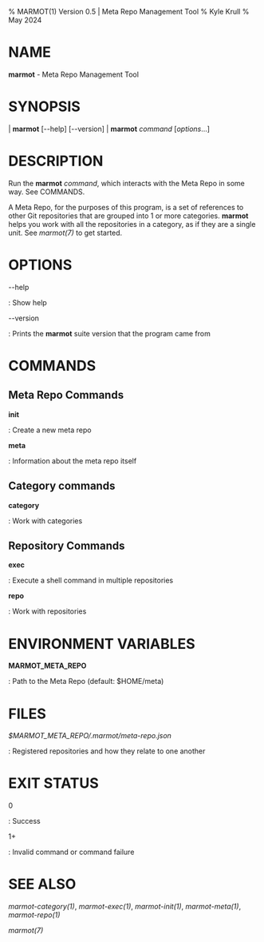 % MARMOT(1) Version 0.5 | Meta Repo Management Tool
% Kyle Krull
% May 2024

<!---
man-pages reference: https://linux.die.net/man/7/man-pages
-->

# NAME

**marmot** - Meta Repo Management Tool

# SYNOPSIS

| **marmot** [-\-help] [-\-version]
| **marmot** *command* [*options*...]

# DESCRIPTION

Run the **marmot** *command*, which interacts with the Meta Repo in some way.  See COMMANDS.

A Meta Repo, for the purposes of this program, is a set of references to other Git repositories that
are grouped into 1 or more categories.  **marmot** helps you work with all the repositories in a
category, as if they are a single unit.  See *marmot(7)* to get started.

# OPTIONS

-\-help

: Show help

-\-version

: Prints the **marmot** suite version that the program came from

# COMMANDS

## Meta Repo Commands

**init**

: Create a new meta repo

**meta**

: Information about the meta repo itself

## Category commands

**category**

: Work with categories

## Repository Commands

**exec**

: Execute a shell command in multiple repositories

**repo**

: Work with repositories

# ENVIRONMENT VARIABLES

**MARMOT_META_REPO**

: Path to the Meta Repo (default: $HOME/meta)

# FILES

*$MARMOT_META_REPO/.marmot/meta-repo.json*

: Registered repositories and how they relate to one another

# EXIT STATUS

0

: Success

1+

: Invalid command or command failure

# SEE ALSO

*marmot-category(1)*, *marmot-exec(1)*, *marmot-init(1)*, *marmot-meta(1)*, *marmot-repo(1)*

*marmot(7)*
